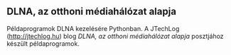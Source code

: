DLNA, az otthoni médiahálózat alapja
------------------------------------

Példaprogramok DLNA kezelésére Pythonban.
A JTechLog (<http://jtechlog.hu>) blog _DLNA, az otthoni médiahálózat alapja_
posztjához készült példaprogramok.
